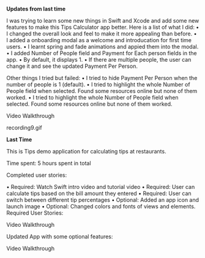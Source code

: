 **Updates from last time**

I was trying to learn some new things in Swift and Xcode and add some new features to make this Tips Calculator app better. Here is a list of what I did:
•  I changed the overall look and feel to make it more appealing than before. 
•  I added a onboarding modal as a welcome and introducation for first time users. 
•  I learnt spring and fade animations and appied them into the modal.  
•  I added Number of People field and Payment for Each person fields in the app. 
    •  By default, it displays 1. 
    •  If there are multiple people, the user can change it and see the updated Payment Per Person. 

Other things I tried but failed:
•  I tried to hide Payment Per Person when the number of people is 1 (default). 
•  I tried to highlight the whole Number of People field when selected. Found some resources online but none of them worked. 
•  I tried to highlight the whole Number of People field when selected. Found some resources online but none of them worked. 

Video Walkthrough

recording9.gif


**Last Time**

This is Tips demo application for calculating tips at restaurants.

Time spent: 5 hours spent in total

Completed user stories:

•  Required: Watch Swift intro video and tutorial video
•  Required: User can calculate tips based on the bill amount they entered
•  Required: User can switch between different tip percentages 
•  Optional:  Added an app icon and launch image
•  Optional:  Changed colors and fonts of views and elements. 
Required User Stories:

Video Walkthrough

Updated App with some optional features:

Video Walkthrough
